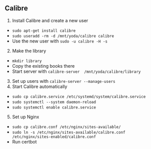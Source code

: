 ## Calibre

1. Install Calibre and create a new user
  * `sudo apt-get install calibre`
  * `sudo useradd -rm -d /mnt/yoda/calibre calibre`
  * Use the new user with `sudo -u calibre -H -s`
2. Make the library
  * `mkdir library`
  * Copy the existing books there
  * Start server with `calibre-server  /mnt/yoda/calibre/library`
3. Set up users with `calibre-server --manage-users`
4. Start Calibre automatically
  * `sudo cp calibre.service /etc/systemd/system/calibre.service`
  * `sudo systemctl --system daemon-reload`
  * `sudo systemctl enable calibre.service`
5. Set up Nginx
  * `sudo cp calibre.conf /etc/nginx/sites-available/`
  * `sudo ln -s /etc/nginx/sites-available/calibre.conf /etc/nginx/sites-enabled/calibre.conf`
  * Run certbot
